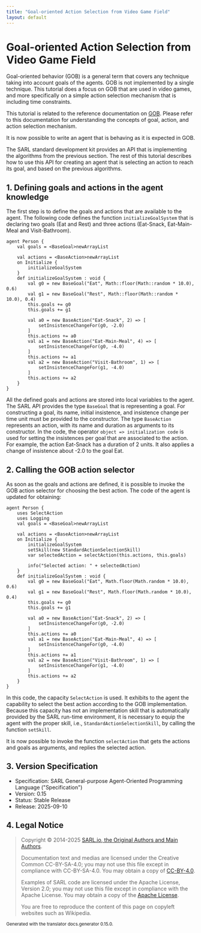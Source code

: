 ```yaml
---
title: "Goal-oriented Action Selection from Video Game Field"
layout: default
---
```


# Goal-oriented Action Selection from Video Game Field

Goal-oriented behavior (GOB) is a general term that covers any technique taking into account goals of the agents.
GOB is not implemented by a single technique.
This tutorial does a focus on GOB that are used in video games, and more specifically on a simple action selection
mechanism that is including time constraints.

This tutorial is related to the reference documentation on [GOB](../../lang/sdk/TGob.html).
Please refer to this documentation for understanding the concepts of goal, action, and action selection mechanism.

It is now possible to write an agent that is behaving as it is expected in GOB.

The SARL standard development kit provides an API that is implementing the algorithms from the previous section.
The rest of this tutorial describes how to use this API for creating an agent that is selecting an action to reach its goal, and based on the previous algorithms.

## 1. Defining goals and actions in the agent knowledge

The first step is to define the goals and actions that are available to the agent.
The following code defines the function `initializeGoalSystem` that is declaring two goals (Eat and Rest) and three actions (Eat-Snack, Eat-Main-Meal and Visit-Bathroom).

```sarl
agent Person {
	val goals = <BaseGoal>newArrayList

	val actions = <BaseAction>newArrayList
	on Initialize {
		initializeGoalSystem
	}
	def initializeGoalSystem : void {
		val g0 = new BaseGoal("Eat", Math::floor(Math::random * 10.0), 0.6)
		val g1 = new BaseGoal("Rest", Math::floor(Math::random * 10.0), 0.4)
		this.goals += g0
		this.goals += g1

		val a0 = new BaseAction("Eat-Snack", 2) => [
			setInsistenceChangeFor(g0, -2.0)
		]
		this.actions += a0
		val a1 = new BaseAction("Eat-Main-Meal", 4) => [
			setInsistenceChangeFor(g0, -4.0)
		]
		this.actions += a1
		val a2 = new BaseAction("Visit-Bathroom", 1) => [
			setInsistenceChangeFor(g1, -4.0)
		]
		this.actions += a2
	}
}
```


All the defined goals and actions are stored into local variables to the agent.
The SARL API provides the type `BaseGoal` that is representing a goal. For constructing a goal, its name, initial insistence, and insistence change per time unit must be provided to the constructor.
The type `BaseAction` represents an action, with its name and duration as arguments to its constructor.
In the code, the operator `object => initialization code` is used for setting the insistences per goal that are associated to the action.
For example, the action Eat-Snack has a duration of 2 units. It also applies a change of insistence about -2.0 to the goal Eat.

## 2. Calling the GOB action selector

As soon as the goals and actions are defined, it is possible to invoke the GOB action selector for choosing the best action.
The code of the agent is updated for obtaining:

```sarl
agent Person {
	uses SelectAction
	uses Logging
	val goals = <BaseGoal>newArrayList

	val actions = <BaseAction>newArrayList
	on Initialize {
		initializeGoalSystem
		setSkill(new StandardActionSelectionSkill)
		var selectedAction = selectAction(this.actions, this.goals)
		
		info("Selected action: " + selectedAction)
	}
	def initializeGoalSystem : void {
		val g0 = new BaseGoal("Eat", Math.floor(Math.random * 10.0), 0.6)
		val g1 = new BaseGoal("Rest", Math.floor(Math.random * 10.0), 0.4)
		this.goals += g0
		this.goals += g1

		val a0 = new BaseAction("Eat-Snack", 2) => [
			setInsistenceChangeFor(g0, -2.0)
		]
		this.actions += a0
		val a1 = new BaseAction("Eat-Main-Meal", 4) => [
			setInsistenceChangeFor(g0, -4.0)
		]
		this.actions += a1
		val a2 = new BaseAction("Visit-Bathroom", 1) => [
			setInsistenceChangeFor(g1, -4.0)
		]
		this.actions += a2
	}
}
```


In this code, the capacity `SelectAction` is used. It exhibits to the agent the capability to select the best action according to the GOB implementation.
Because this capacity has not an implementation skill that is automatically provided by the SARL run-time environment, it is necessary to equip the agent with
the proper skill, i.e., `StandardActionSelectionSkill`, by calling the function `setSkill`.

It is now possible to invoke the function `selectAction` that gets the actions and goals as arguments, and replies the selected action.



## 3. Version Specification

* Specification: SARL General-purpose Agent-Oriented Programming Language ("Specification")
* Version: 0.15
* Status: Stable Release
* Release: 2025-09-10

## 4. Legal Notice

> Copyright &copy; 2014-2025 [SARL.io, the Original Authors and Main Authors](http://www.sarl.io/about/index.html).
>
> Documentation text and medias are licensed under the Creative Common CC-BY-SA-4.0;
> you may not use this file except in compliance with CC-BY-SA-4.0.
> You may obtain a copy of [CC-BY-4.0](https://creativecommons.org/licenses/by-sa/4.0/deed.en).
>
> Examples of SARL code are licensed under the Apache License, Version 2.0;
> you may not use this file except in compliance with the Apache License.
> You may obtain a copy of the [Apache License](http://www.apache.org/licenses/LICENSE-2.0).
>
> You are free to reproduce the content of this page on copyleft websites such as Wikipedia.

<small>Generated with the translator docs.generator 0.15.0.</small>
